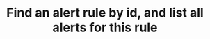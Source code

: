 ---
title: Find an alert rule by id, and list all alerts for this rule
excerpt: ''
api:
  file: sentio-api.json
  operationId: GetAlert
deprecated: false
hidden: false
metadata:
  title: ''
  description: ''
  robots: index
next:
  description: ''
---